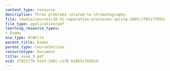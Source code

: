 ```yaml
---
content_type: resource
description: Three problems related to chromatography.
file: /media/courses/10-32-separation-processes-spring-2005/2f85177b55e52d6cc1f8b10b5cf8581d_exam_3.pdf
file_type: application/pdf
learning_resource_types:
- Exams
ocw_type: OCWFile
parent_title: Exams
parent_type: CourseSection
resourcetype: Document
title: exam_3.pdf
uid: 2f85177b-55e5-2d6c-c1f8-b10b5cf8581d
---
```

